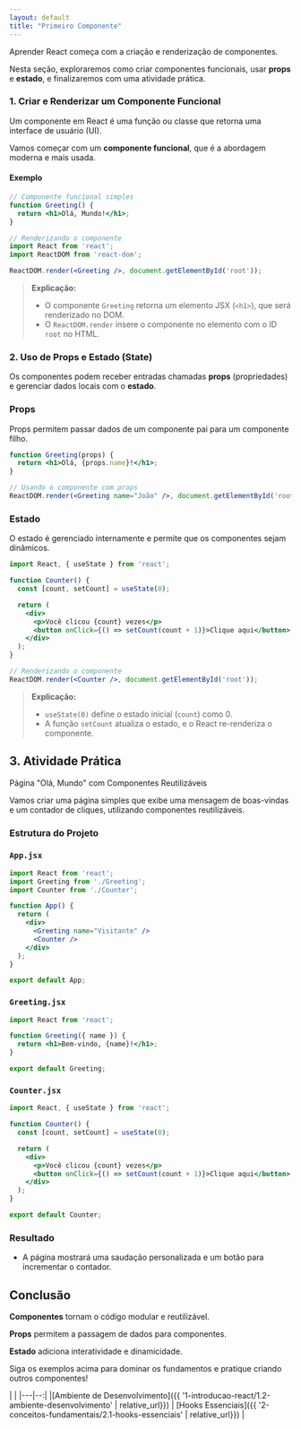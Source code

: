 ```yaml
---
layout: default
title: "Primeiro Componente"
---
```


Aprender React começa com a criação e renderização de componentes.

Nesta seção, exploraremos como criar componentes funcionais, usar **props** e **estado**, e finalizaremos com uma atividade prática.

### 1. Criar e Renderizar um Componente Funcional

Um componente em React é uma função ou classe que retorna uma interface de usuário (UI).

Vamos começar com um **componente funcional**, que é a abordagem moderna e mais usada.

#### Exemplo

```jsx
// Componente funcional simples
function Greeting() {
  return <h1>Olá, Mundo!</h1>;
}

// Renderizando o componente
import React from 'react';
import ReactDOM from 'react-dom';

ReactDOM.render(<Greeting />, document.getElementById('root'));
```

> **Explicação:**
>
> - O componente `Greeting` retorna um elemento JSX (`<h1>`), que será renderizado no DOM.
> - O `ReactDOM.render` insere o componente no elemento com o ID `root` no HTML.

### 2. Uso de Props e Estado (State)

Os componentes podem receber entradas chamadas **props** (propriedades) e gerenciar dados locais com o **estado**.

### **Props**

Props permitem passar dados de um componente pai para um componente filho.

```jsx
function Greeting(props) {
  return <h1>Olá, {props.name}!</h1>;
}

// Usando o componente com props
ReactDOM.render(<Greeting name="João" />, document.getElementById('root'));
```

### **Estado**

O estado é gerenciado internamente e permite que os componentes sejam dinâmicos.

```jsx
import React, { useState } from 'react';

function Counter() {
  const [count, setCount] = useState(0);

  return (
    <div>
      <p>Você clicou {count} vezes</p>
      <button onClick={() => setCount(count + 1)}>Clique aqui</button>
    </div>
  );
}

// Renderizando o componente
ReactDOM.render(<Counter />, document.getElementById('root'));
```

> **Explicação:**
>
> - `useState(0)` define o estado inicial (`count`) como 0.
> - A função `setCount` atualiza o estado, e o React re-renderiza o componente.

## 3. Atividade Prática

Página "Olá, Mundo" com Componentes Reutilizáveis

Vamos criar uma página simples que exibe uma mensagem de boas-vindas e um contador de cliques, utilizando componentes reutilizáveis.

### Estrutura do Projeto

### **`App.jsx`**

```jsx
import React from 'react';
import Greeting from './Greeting';
import Counter from './Counter';

function App() {
  return (
    <div>
      <Greeting name="Visitante" />
      <Counter />
    </div>
  );
}

export default App;
```

### **`Greeting.jsx`**

```jsx
import React from 'react';

function Greeting({ name }) {
  return <h1>Bem-vindo, {name}!</h1>;
}

export default Greeting;
```

### **`Counter.jsx`**

```jsx
import React, { useState } from 'react';

function Counter() {
  const [count, setCount] = useState(0);

  return (
    <div>
      <p>Você clicou {count} vezes</p>
      <button onClick={() => setCount(count + 1)}>Clique aqui</button>
    </div>
  );
}

export default Counter;
```

### Resultado

- A página mostrará uma saudação personalizada e um botão para incrementar o contador.

## **Conclusão**

**Componentes** tornam o código modular e reutilizável.

**Props** permitem a passagem de dados para componentes.

**Estado** adiciona interatividade e dinamicidade.

Siga os exemplos acima para dominar os fundamentos e pratique criando outros componentes!

| |
|---|--:|
|[Ambiente de Desenvolvimento]({{ '1-introducao-react/1.2-ambiente-desenvolvimento' | relative_url}}) | [Hooks Essenciais]({{ '2-conceitos-fundamentais/2.1-hooks-essenciais' | relative_url}}) |

